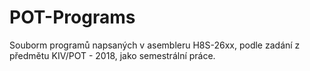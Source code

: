 # POT-Programs

Souborm programů napsaných v asembleru H8S-26xx, podle zadání z předmětu KIV/POT - 2018, jako semestrální práce.
